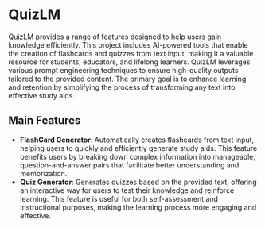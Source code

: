 # QuizLM

QuizLM provides a range of features designed to help users gain knowledge efficiently. This project includes AI-powered tools that enable the creation of flashcards and quizzes from text input, making it a valuable resource for students, educators, and lifelong learners. QuizLM leverages various prompt engineering techniques to ensure high-quality outputs tailored to the provided content. The primary goal is to enhance learning and retention by simplifying the process of transforming any text into effective study aids.

## Main Features
- **FlashCard Generator**: Automatically creates flashcards from text input, helping users to quickly and efficiently generate study aids. This feature benefits users by breaking down complex information into manageable, question-and-answer pairs that facilitate better understanding and memorization.
- **Quiz Generator**: Generates quizzes based on the provided text, offering an interactive way for users to test their knowledge and reinforce learning. This feature is useful for both self-assessment and instructional purposes, making the learning process more engaging and effective.
